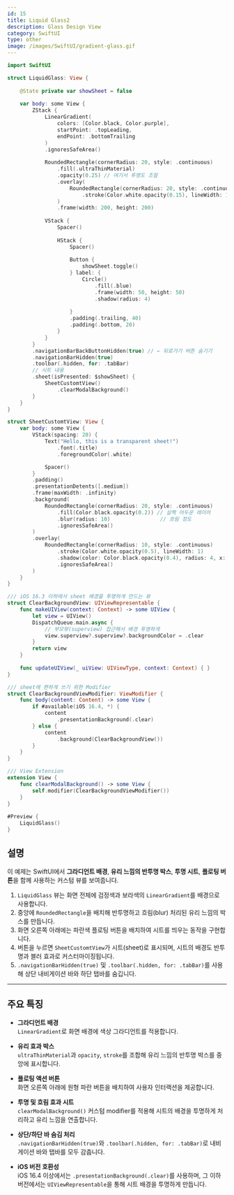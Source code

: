 ```yaml
---
id: 15
title: Liquid Glass2
description: Glass Design View
category: SwiftUI
type: other
image: /images/SwiftUI/gradient-glass.gif
---
```


```swift
import SwiftUI

struct LiquidGlass: View {
    
    @State private var showSheet = false
    
    var body: some View {
        ZStack {
            LinearGradient(
                colors: [Color.black, Color.purple],
                startPoint: .topLeading,
                endPoint: .bottomTrailing
            )
            .ignoresSafeArea()
            
            RoundedRectangle(cornerRadius: 20, style: .continuous)
                .fill(.ultraThinMaterial)
                .opacity(0.25) // 여기서 투명도 조절
                .overlay(
                    RoundedRectangle(cornerRadius: 20, style: .continuous)
                        .stroke(Color.white.opacity(0.15), lineWidth: 1)
                )
                .frame(width: 200, height: 200)
            
            VStack {
                Spacer()
                
                HStack {
                    Spacer()
                    
                    Button {
                        showSheet.toggle()
                    } label: {
                        Circle()
                            .fill(.blue)
                            .frame(width: 50, height: 50)
                            .shadow(radius: 4)
                            
                    }
                    .padding(.trailing, 40)
                    .padding(.bottom, 20)
                }
            }
        }
        .navigationBarBackButtonHidden(true) // ← 뒤로가기 버튼 숨기기
        .navigationBarHidden(true)
        .toolbar(.hidden, for: .tabBar)
        // 시트 내용
        .sheet(isPresented: $showSheet) {
            SheetCustomtView()
                .clearModalBackground() 
        }
    }
}

struct SheetCustomtView: View {
    var body: some View {
        VStack(spacing: 20) {
            Text("Hello, this is a transparent sheet!")
                .font(.title)
                .foregroundColor(.white)

            Spacer()
        }
        .padding()
        .presentationDetents([.medium])
        .frame(maxWidth: .infinity)
        .background(
            RoundedRectangle(cornerRadius: 20, style: .continuous)
                .fill(Color.black.opacity(0.2)) // 살짝 어두운 레이어
                .blur(radius: 10)                // 흐림 정도
                .ignoresSafeArea()
        )
        .overlay(
            RoundedRectangle(cornerRadius: 10, style: .continuous)
                .stroke(Color.white.opacity(0.5), lineWidth: 1)
                .shadow(color: Color.black.opacity(0.4), radius: 4, x: 0, y: 2)
                .ignoresSafeArea()
        )
    }
}

/// iOS 16.3 이하에서 sheet 배경을 투명하게 만드는 뷰
struct ClearBackgroundView: UIViewRepresentable {
    func makeUIView(context: Context) -> some UIView {
        let view = UIView()
        DispatchQueue.main.async {
            // 부모뷰(superview) 접근해서 배경 투명하게
            view.superview?.superview?.backgroundColor = .clear
        }
        return view
    }
    
    func updateUIView(_ uiView: UIViewType, context: Context) { }
}

/// sheet에 편하게 쓰기 위한 Modifier
struct ClearBackgroundViewModifier: ViewModifier {
    func body(content: Content) -> some View {
        if #available(iOS 16.4, *) {
            content
                .presentationBackground(.clear)
        } else {
            content
                .background(ClearBackgroundView())
        }
    }
}

/// View Extension
extension View {
    func clearModalBackground() -> some View {
        self.modifier(ClearBackgroundViewModifier())
    }
}
 
#Preview {
    LiquidGlass()
}
```

## 설명

이 예제는 SwiftUI에서 **그라디언트 배경**, **유리 느낌의 반투명 박스**, **투명 시트**, **플로팅 버튼**을 함께 사용하는 커스텀 뷰를 보여줍니다.

1. `LiquidGlass` 뷰는 화면 전체에 검정색과 보라색의 `LinearGradient`를 배경으로 사용합니다.
2. 중앙에 `RoundedRectangle`을 배치해 반투명하고 흐림(blur) 처리된 유리 느낌의 박스를 만듭니다.
3. 화면 오른쪽 아래에는 파란색 플로팅 버튼을 배치하여 시트를 띄우는 동작을 구현합니다.
4. 버튼을 누르면 `SheetCustomtView`가 시트(sheet)로 표시되며, 시트의 배경도 반투명과 블러 효과로 커스터마이징됩니다.
5. `.navigationBarHidden(true)` 및 `.toolbar(.hidden, for: .tabBar)`를 사용해 상단 내비게이션 바와 하단 탭바를 숨깁니다.

---

## 주요 특징

- **그라디언트 배경**  
  `LinearGradient`로 화면 배경에 색상 그라디언트를 적용합니다.

- **유리 효과 박스**  
  `ultraThinMaterial`과 `opacity`, `stroke`를 조합해 유리 느낌의 반투명 박스를 중앙에 표시합니다.

- **플로팅 액션 버튼**  
  화면 오른쪽 아래에 원형 파란 버튼을 배치하여 사용자 인터랙션을 제공합니다.

- **투명 및 흐림 효과 시트**  
  `clearModalBackground()` 커스텀 modifier를 적용해 시트의 배경을 투명하게 처리하고 유리 느낌을 연출합니다.

- **상단/하단 바 숨김 처리**  
  `.navigationBarHidden(true)`와 `.toolbar(.hidden, for: .tabBar)`로 내비게이션 바와 탭바를 모두 감춥니다.

- **iOS 버전 호환성**  
  iOS 16.4 이상에서는 `.presentationBackground(.clear)`를 사용하며, 그 이하 버전에서는 `UIViewRepresentable`을 통해 시트 배경을 투명하게 만듭니다.
